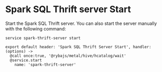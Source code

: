 
# Spark SQL Thrift server Start

Start the Spark SQL Thrift server. You can also start the server manually with the
following command:

```
service spark-thrift-server start
```

    export default header: 'Spark SQL Thrift Server Start', handler: (options) ->
      @call once:true, '@rybajs/metal/hive/hcatalog/wait'
      @service.start
        name: 'spark-thrift-server'
